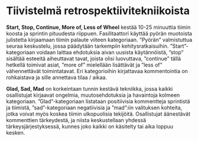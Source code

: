 # Tiivistelmä retrospektiivitekniikoista

**Start, Stop, Continue, More of, Less of Wheel** kestää 10-25 minuuttia tiimin koosta ja sprintin pituudesta riippuen. Fasilitaattori käyttää pyörän muotoista julistetta kirjaamaan tiimin palaute viiteen kategoriaan. ”Pyörän” valmistuttua seuraa keskustelu, jossa päädytään tarkempiin kehitysratkaisuihin.
”Start”-kategoriaan voidaan laittaa ehdotuksia aivan uusista käytännöistä, ”stop” sisältää esteeitä aiheuttavat tavat, joista olisi luovuttava, ”continue” tällä hetkellä toimivat asiat, ”more of” mielellään lisättävät ja ”less of” vähennettävät toimintatavat. Eri kategorioihin kirjattavaa kommentointia on rohkaistava ja sille annettava tilaa / aikaa.

**Glad, Sad, Mad** on korkeintaan tunnin kestävä tekniikka, jossa kaikki osallistujat kirjaavat ongelmia, muutosehdotuksia ja havaintoja kolmeen kategoriaan. ”Glad”-kategoriaan listataan positiivisia kommentteja sprintistä ja tiimistä, ”sad”-kategoriaan negatiivisia ja ”mad”:iin valituksen kohteita, jotka voivat myös koskea tiimin ulkopuolisia tekijöitä. Osallistujat äänestävät kommenttien tärkeydestä, ja niista keskustellaan yhdessä tärkeysjärjestyksessä, kunnes joko kaikki on käsitelty tai aika loppuu kesken.
